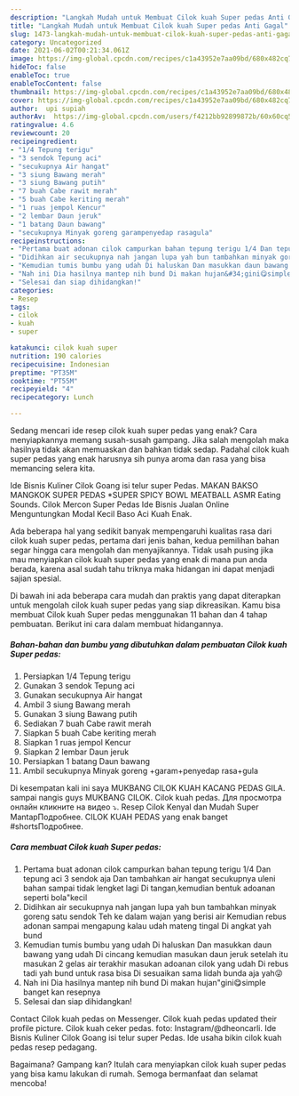 ```yaml
---
description: "Langkah Mudah untuk Membuat Cilok kuah Super pedas Anti Gagal"
title: "Langkah Mudah untuk Membuat Cilok kuah Super pedas Anti Gagal"
slug: 1473-langkah-mudah-untuk-membuat-cilok-kuah-super-pedas-anti-gagal
category: Uncategorized
date: 2021-06-02T00:21:34.061Z
image: https://img-global.cpcdn.com/recipes/c1a43952e7aa09bd/680x482cq70/cilok-kuah-super-pedas-foto-resep-utama.jpg
hideToc: false
enableToc: true
enableTocContent: false
thumbnail: https://img-global.cpcdn.com/recipes/c1a43952e7aa09bd/680x482cq70/cilok-kuah-super-pedas-foto-resep-utama.jpg
cover: https://img-global.cpcdn.com/recipes/c1a43952e7aa09bd/680x482cq70/cilok-kuah-super-pedas-foto-resep-utama.jpg
author:  upi supiah
authorAv:  https://img-global.cpcdn.com/users/f4212bb92899872b/60x60cq50/avatar.jpg
ratingvalue: 4.6
reviewcount: 20
recipeingredient:
- "1/4 Tepung terigu"
- "3 sendok Tepung aci"
- "secukupnya Air hangat"
- "3 siung Bawang merah"
- "3 siung Bawang putih"
- "7 buah Cabe rawit merah"
- "5 buah Cabe keriting merah"
- "1 ruas jempol Kencur"
- "2 lembar Daun jeruk"
- "1 batang Daun bawang"
- "secukupnya Minyak goreng garampenyedap rasagula"
recipeinstructions:
- "Pertama buat adonan cilok campurkan bahan tepung terigu 1/4 Dan tepung aci 3 sendok aja Dan tambahkan air hangat secukupnya uleni bahan sampai tidak lengket lagi Di tangan,kemudian bentuk adoanan seperti bola&#34;kecil"
- "Didihkan air secukupnya nah jangan lupa yah bun tambahkan minyak goreng satu sendok Teh ke dalam wajan yang berisi air Kemudian rebus adonan sampai mengapung kalau udah mateng tingal Di angkat yah bund"
- "Kemudian tumis bumbu yang udah Di haluskan Dan masukkan daun bawang yang udah Di cincang kemudian masukan daun jeruk setelah itu masukan 2 gelas air terakhir masukan adoanan cilok yang udah Di rebus tadi yah bund untuk rasa bisa Di sesuaikan sama lidah bunda aja yah😜"
- "Nah ini Dia hasilnya mantep nih bund Di makan hujan&#34;gini😋simple banget kan resepnya"
- "Selesai dan siap dihidangkan!"
categories:
- Resep
tags:
- cilok
- kuah
- super

katakunci: cilok kuah super 
nutrition: 190 calories
recipecuisine: Indonesian
preptime: "PT35M"
cooktime: "PT55M"
recipeyield: "4"
recipecategory: Lunch

---
```



Sedang mencari ide resep cilok kuah super pedas yang enak? Cara menyiapkannya memang susah-susah gampang. Jika salah mengolah maka hasilnya tidak akan memuaskan dan bahkan tidak sedap. Padahal cilok kuah super pedas yang enak harusnya sih punya aroma dan rasa yang bisa memancing selera kita.


Ide Bisnis Kuliner Cilok Goang isi telur super Pedas. MAKAN BAKSO MANGKOK SUPER PEDAS *SUPER SPICY BOWL MEATBALL ASMR Eating Sounds. Cilok Mercon Super Pedas Ide Bisnis Jualan Online Menguntungkan Modal Kecil Baso Aci Kuah Enak.

Ada beberapa hal yang sedikit banyak mempengaruhi kualitas rasa dari cilok kuah super pedas, pertama dari jenis bahan, kedua pemilihan bahan segar hingga cara mengolah dan menyajikannya. Tidak usah pusing jika mau menyiapkan cilok kuah super pedas yang enak di mana pun anda berada, karena asal sudah tahu triknya maka hidangan ini dapat menjadi sajian spesial.


Di bawah ini ada beberapa cara mudah dan praktis yang dapat diterapkan untuk mengolah cilok kuah super pedas yang siap dikreasikan. Kamu bisa membuat Cilok kuah Super pedas menggunakan 11 bahan dan 4 tahap pembuatan. Berikut ini cara dalam membuat hidangannya.

<!--inarticleads1-->

##### Bahan-bahan dan bumbu yang dibutuhkan dalam pembuatan Cilok kuah Super pedas:

1. Persiapkan 1/4 Tepung terigu
1. Gunakan 3 sendok Tepung aci
1. Gunakan secukupnya Air hangat
1. Ambil 3 siung Bawang merah
1. Gunakan 3 siung Bawang putih
1. Sediakan 7 buah Cabe rawit merah
1. Siapkan 5 buah Cabe keriting merah
1. Siapkan 1 ruas jempol Kencur
1. Siapkan 2 lembar Daun jeruk
1. Persiapkan 1 batang Daun bawang
1. Ambil secukupnya Minyak goreng +garam+penyedap rasa+gula


Di kesempatan kali ini saya MUKBANG CILOK KUAH KACANG PEDAS GILA. sampai nangis guys MUKBANG CILOK. Cilok kuah pedas. Для просмотра онлайн кликните на видео ⤵. Resep Cilok Kenyal dan Mudah Super MantapПодробнее. CILOK KUAH PEDAS yang enak banget #shortsПодробнее. 

<!--inarticleads2-->

##### Cara membuat Cilok kuah Super pedas:

1. Pertama buat adonan cilok campurkan bahan tepung terigu 1/4 Dan tepung aci 3 sendok aja Dan tambahkan air hangat secukupnya uleni bahan sampai tidak lengket lagi Di tangan,kemudian bentuk adoanan seperti bola&#34;kecil
1. Didihkan air secukupnya nah jangan lupa yah bun tambahkan minyak goreng satu sendok Teh ke dalam wajan yang berisi air Kemudian rebus adonan sampai mengapung kalau udah mateng tingal Di angkat yah bund
1. Kemudian tumis bumbu yang udah Di haluskan Dan masukkan daun bawang yang udah Di cincang kemudian masukan daun jeruk setelah itu masukan 2 gelas air terakhir masukan adoanan cilok yang udah Di rebus tadi yah bund untuk rasa bisa Di sesuaikan sama lidah bunda aja yah😜
1. Nah ini Dia hasilnya mantep nih bund Di makan hujan&#34;gini😋simple banget kan resepnya
1. Selesai dan siap dihidangkan!

Contact Cilok kuah pedas on Messenger. Cilok kuah pedas updated their profile picture. Cilok kuah ceker pedas. foto: Instagram/@dheoncarli. Ide Bisnis Kuliner Cilok Goang isi telur super Pedas. Ide usaha bikin cilok kuah pedas resep pedagang. 

Bagaimana? Gampang kan? Itulah cara menyiapkan cilok kuah super pedas yang bisa kamu lakukan di rumah. Semoga bermanfaat dan selamat mencoba!
